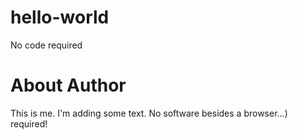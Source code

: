 # hello-world
No code required

# About Author
This is me. I'm adding some text. No software besides a browser...) required!
